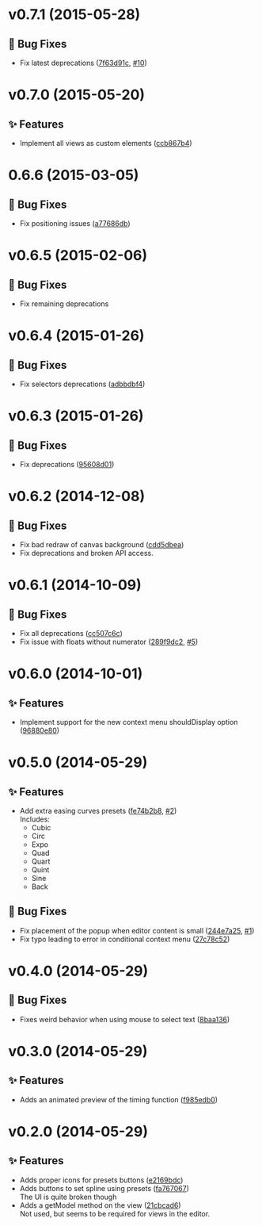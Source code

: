 <a name="v0.7.1"></a>
# v0.7.1 (2015-05-28)

## :bug: Bug Fixes

- Fix latest deprecations ([7f63d91c](https://github.com/abe33/atom-bezier-curve-editor/commit/7f63d91c933086dc1fd85d4d35da9600711747bc), [#10](https://github.com/abe33/atom-bezier-curve-editor/issues/10))

<a name="v0.7.0"></a>
# v0.7.0 (2015-05-20)

## :sparkles: Features

- Implement all views as custom elements ([ccb867b4](https://github.com/abe33/atom-bezier-curve-editor/commit/ccb867b4041793d7a489ddd47e34d65665f07846))

<a name="0.6.6"></a>
# 0.6.6 (2015-03-05)

## :bug: Bug Fixes

- Fix positioning issues ([a77686db](https://github.com/abe33/atom-bezier-curve-editor/commit/a77686db867aaee800667584c7703425f109e3b2))

<a name="v0.6.5"></a>
# v0.6.5 (2015-02-06)

## :bug: Bug Fixes

- Fix remaining deprecations

<a name="v0.6.4"></a>
# v0.6.4 (2015-01-26)

## :bug: Bug Fixes

- Fix selectors deprecations ([adbbdbf4](https://github.com/abe33/atom-bezier-curve-editor/commit/adbbdbf4bd65c6a7744a1e17f23933e34eb4db5c))


<a name="v0.6.3"></a>
# v0.6.3 (2015-01-26)

## :bug: Bug Fixes

- Fix deprecations ([95608d01](https://github.com/abe33/atom-bezier-curve-editor/commit/95608d01008bed4038bca17440954482a91e0168))


<a name="v0.6.2"></a>
# v0.6.2 (2014-12-08)

## :bug: Bug Fixes

- Fix bad redraw of canvas background ([cdd5dbea](https://github.com/abe33/atom-bezier-curve-editor/commit/cdd5dbeae9e7fda02afbd4f3d35b9b2863332ebe))
- Fix deprecations and broken API access.

<a name="v0.6.1"></a>
# v0.6.1 (2014-10-09)

## :bug: Bug Fixes

- Fix all deprecations ([cc507c6c](https://github.com/abe33/atom-bezier-curve-editor/commit/cc507c6c26c6639eac7068f09d9dc8d2e91abae9))
- Fix issue with floats without numerator ([289f9dc2](https://github.com/abe33/atom-bezier-curve-editor/commit/289f9dc2ec1f639cf9cb013f21374397f443d1d1), [#5](https://github.com/abe33/atom-bezier-curve-editor/issues/5))

<a name="v0.6.0"></a>
# v0.6.0 (2014-10-01)

## :sparkles: Features

- Implement support for the new context menu shouldDisplay option ([96880e80](https://github.com/abe33/atom-bezier-curve-editor/commit/96880e802fc374db892abcf3b05d6d614905701d))

<a name="v0.5.0"></a>
# v0.5.0 (2014-05-29)

## :sparkles: Features

- Add extra easing curves presets ([fe74b2b8](https://github.com/abe33/atom-bezier-curve-editor/commit/fe74b2b852baaa9aa18d7606cba85863367bf1f2),  [#2](https://github.com/abe33/atom-bezier-curve-editor/issues/2))
  <br>Includes:
  - Cubic
  - Circ
  - Expo
  - Quad
  - Quart
  - Quint
  - Sine
  - Back

## :bug: Bug Fixes

- Fix placement of the popup when editor content is small ([244e7a25](https://github.com/abe33/atom-bezier-curve-editor/commit/244e7a256f5cfce45ace3fcf3d20a1b47869df4d), [#1](https://github.com/abe33/atom-bezier-curve-editor/issues/1))
- Fix typo leading to error in conditional context menu ([27c78c52](https://github.com/abe33/atom-bezier-curve-editor/commit/27c78c524daad005dc2f0666ed45848f139ff9ed))

<a name="v0.4.0"></a>
# v0.4.0 (2014-05-29)

## :bug: Bug Fixes

- Fixes weird behavior when using mouse to select text ([8baa136](https://github.com/abe33/atom-bezier-curve-editor/commit/8baa136cb134f05a129b209fc19aae2f2785c9ff))

<a name="v0.3.0"></a>
# v0.3.0 (2014-05-29)

## :sparkles: Features

- Adds an animated preview of the timing function ([f985edb0](https://github.com/abe33/atom-bezier-curve-editor/commit/f985edb060d743fad1faad88c3489b89036911fc))


<a name="v0.2.0"></a>
# v0.2.0 (2014-05-29)

## :sparkles: Features

- Adds proper icons for presets buttons ([e2169bdc](https://github.com/abe33/atom-bezier-curve-editor/commit/e2169bdcb1fcbe513a8c446f71788e6c5143e63b))
- Adds buttons to set spline using presets ([fa767067](https://github.com/abe33/atom-bezier-curve-editor/commit/fa7670674da77c9f76c385acc68b04ae9276b309))
  <br>The UI is quite broken though
- Adds a getModel method on the view ([21cbcad6](https://github.com/abe33/atom-bezier-curve-editor/commit/21cbcad6ff9f61ebc5796d37c40bd37e9d50cfef))
  <br>Not used, but seems to be required for views in the editor.
